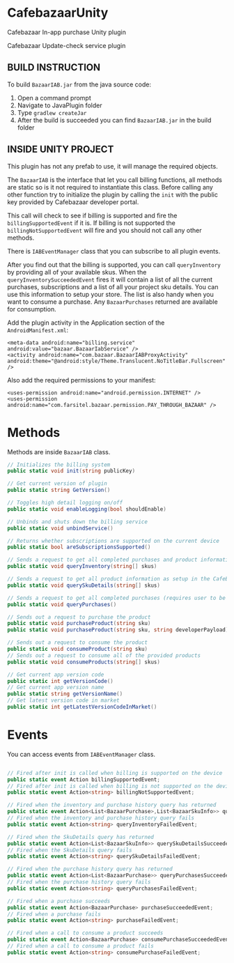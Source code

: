 
# CafebazaarUnity
Cafebazaar In-app purchase Unity plugin

Cafebazaar Update-check service plugin


## BUILD INSTRUCTION
To build `BazaarIAB.jar` from the java source code:
1. Open a command prompt
2. Navigate to JavaPlugin folder
3. Type `gradlew createJar`
4. After the build is succeeded you can find `BazaarIAB.jar` in the build folder


## INSIDE UNITY PROJECT
This plugin has not any prefab to use, it will manage the required objects.

The `BazaarIAB` is the interface that let you call billing functions, all methods are static so is it not required to instantiate this class. Before calling any other function try to initialize the plugin by calling the `init` with the public key provided by Cafebazaar developer portal.

This call will check to see if billing is supported and fire the `billingSupportedEvent` if it is. If billing is not supported the `billingNotSupportedEvent` will fire and you should not call any other methods.

There is `IABEventManager` class that you can subscribe to all plugin events.

After you find out that the billing is supported, you can call `queryInventory` by providing all of your available skus. When the `queryInventorySucceededEvent` fires it will contain a list of all the current purchases, subscriptions and a list of all your project sku details. You can use this information to setup your store. The list is also handy when you want to consume a purchase. Any `BazaarPurchases` returned are available for consumption.

Add the plugin activity in the Application section of the `AndroidManifest.xml`:

	<meta-data android:name="billing.service" android:value="bazaar.BazaarIabService" />
	<activity android:name="com.bazaar.BazaarIABProxyActivity" android:theme="@android:style/Theme.Translucent.NoTitleBar.Fullscreen" />
	
Also add the required permissions to your manifest:

	<uses-permission android:name="android.permission.INTERNET" />
	<uses-permission android:name="com.farsitel.bazaar.permission.PAY_THROUGH_BAZAAR" />

# Methods	
Methods are inside `BazaarIAB` class.
```	csharp
// Initializes the billing system
public static void init(string publicKey)

// Get current version of plugin
public static string GetVersion()

// Toggles high detail logging on/off
public static void enableLogging(bool shouldEnable)

// Unbinds and shuts down the billing service
public static void unbindService()

// Returns whether subscriptions are supported on the current device
public static bool areSubscriptionsSupported()

// Sends a request to get all completed purchases and product information as setup in the Bazaar dashboard about the provided skus (requires user to be logged in otherwise you will get error)
public static void queryInventory(string[] skus)

// Sends a request to get all product information as setup in the CafeBazaar portal about the provided skus (do not required user to be loggedin)
public static void querySkuDetails(string[] skus)

// Sends a request to get all completed purchases (requires user to be logged in otherwise you will get error)
public static void queryPurchases()

// Sends out a request to purchase the product
public static void purchaseProduct(string sku)
public static void purchaseProduct(string sku, string developerPayload)

// Sends out a request to consume the product
public static void consumeProduct(string sku)
// Sends out a request to consume all of the provided products
public static void consumeProducts(string[] skus)

// Get current app version code
public static int getVersionCode()
// Get current app version name
public static string getVersionName()
// Get latest version code in market
public static int getLatestVersionCodeInMarket()
```

# Events
You can access events from `IABEventManager` class.
```csharp

// Fired after init is called when billing is supported on the device
public static event Action billingSupportedEvent;
// Fired after init is called when billing is not supported on the device
public static event Action<string> billingNotSupportedEvent;

// Fired when the inventory and purchase history query has returned
public static event Action<List<BazaarPurchase>,List<BazaarSkuInfo>> queryInventorySucceededEvent;
// Fired when the inventory and purchase history query fails
public static event Action<string> queryInventoryFailedEvent;

// Fired when the SkuDetails query has returned
public static event Action<List<BazaarSkuInfo>> querySkuDetailsSucceededEvent;
// Fired when the SkuDetails query fails
public static event Action<string> querySkuDetailsFailedEvent;

// Fired when the purchase history query has returned
public static event Action<List<BazaarPurchase>> queryPurchasesSucceededEvent;
// Fired when the purchase history query fails
public static event Action<string> queryPurchasesFailedEvent;

// Fired when a purchase succeeds
public static event Action<BazaarPurchase> purchaseSucceededEvent;
// Fired when a purchase fails
public static event Action<string> purchaseFailedEvent;

// Fired when a call to consume a product succeeds
public static event Action<BazaarPurchase> consumePurchaseSucceededEvent;
// Fired when a call to consume a product fails
public static event Action<string> consumePurchaseFailedEvent;

```
